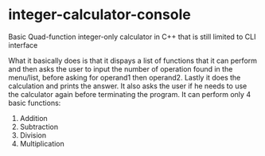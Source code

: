 # integer-calculator-console
Basic Quad-function integer-only calculator in C++ that is still limited to CLI interface

What it basically does is that it dispays a list of functions that it can perform and then asks the user to input the number of operation found in the menu/list, before asking for operand1 then operand2. Lastly it does the calculation and prints the answer. It also asks the user if he needs to use the calculator again before terminating the program. It can perform only 4 basic functions: 
1. Addition
2. Subtraction
3. Division 
4. Multiplication
